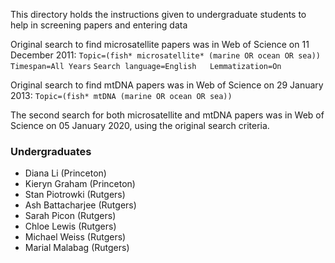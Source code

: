 This directory holds the instructions given to undergraduate students to help in screening papers and entering data

Original search to find microsatellite papers was in Web of Science on 11 December 2011:
`Topic=(fish* microsatellite* (marine OR ocean OR sea))`
`Timespan=All Years`
`Search language=English   Lemmatization=On`

Original search to find mtDNA papers was in Web of Science on 29 January 2013:
`Topic=(fish* mtDNA (marine OR ocean OR sea))`

The second search for both microsatellite and mtDNA papers was in Web of Science on 05 January 2020, using the original search criteria.

### Undergraduates
- Diana Li (Princeton)
- Kieryn Graham (Princeton)
- Stan Piotrowki (Rutgers)
- Ash Battacharjee (Rutgers)
- Sarah Picon (Rutgers)
- Chloe Lewis (Rutgers)
- Michael Weiss (Rutgers)
- Marial Malabag (Rutgers)
